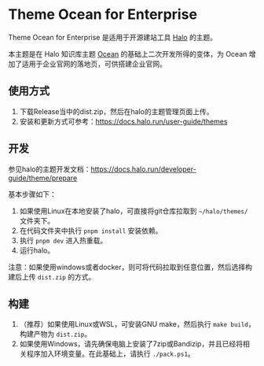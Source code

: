 # Theme Ocean for Enterprise

Theme Ocean for Enterprise 是适用于开源建站工具 [Halo](https://halo.run) 的主题。

本主题是在 Halo 知识库主题 [Ocean](https://github.com/halo-dev/theme-earth.git) 的基础上二次开发所得的变体，为 Ocean 增加了适用于企业官网的落地页，可供搭建企业官网。

## 使用方式
1. 下载Release当中的dist.zip，然后在halo的主题管理页面上传。
2. 安装和更新方式可参考：https://docs.halo.run/user-guide/themes

## 开发

参见halo的主题开发文档：<https://docs.halo.run/developer-guide/theme/prepare>

基本步骤如下：

1. 如果使用Linux在本地安装了halo，可直接将git仓库拉取到 `~/halo/themes/` 文件夹下。
2. 在代码文件夹中执行 `pnpm install` 安装依赖。
3. 执行 `pnpm dev` 进入热重载。
4. 运行halo。

注意：如果使用windows或者docker，则可将代码拉取到任意位置，然后选择构建后上传 `dist.zip` 的方式。

## 构建

1. （推荐）如果使用Linux或WSL，可安装GNU make，然后执行 `make build`，构建产物为 `dist.zip`。
2. 如果使用Windows，请先确保电脑上安装了7zip或Bandizip，并且已经将相关程序加入环境变量。在此基础上，请执行 `./pack.ps1`。
